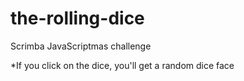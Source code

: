 # the-rolling-dice
Scrimba JavaScriptmas challenge  

*If you click on the dice, you'll get a random dice face
